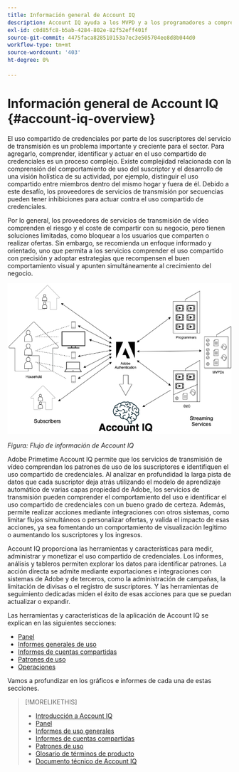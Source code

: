 ```yaml
---
title: Información general de Account IQ
description: Account IQ ayuda a los MVPD y a los programadores a comprender los riesgos para sus ingresos y operaciones comerciales, y a determinar las acciones más efectivas que deben tomar para mitigar el impacto del fraude de credenciales.
exl-id: c0d85fc8-b5ab-4284-802e-82f52eff401f
source-git-commit: 4475faca828510153a7ec3e505704ee8d8b044d0
workflow-type: tm+mt
source-wordcount: '403'
ht-degree: 0%

---
```


# Información general de Account IQ {#account-iq-overview}

El uso compartido de credenciales por parte de los suscriptores del servicio de transmisión es un problema importante y creciente para el sector. Para agregarlo, comprender, identificar y actuar en el uso compartido de credenciales es un proceso complejo. Existe complejidad relacionada con la comprensión del comportamiento de uso del suscriptor y el desarrollo de una visión holística de su actividad, por ejemplo, distinguir el uso compartido entre miembros dentro del mismo hogar y fuera de él. Debido a este desafío, los proveedores de servicios de transmisión por secuencias pueden tener inhibiciones para actuar contra el uso compartido de credenciales.


<div class "preview">
Por lo general, los proveedores de servicios de transmisión de vídeo comprenden el riesgo y el coste de compartir con su negocio, pero tienen soluciones limitadas, como bloquear a los usuarios que comparten o realizar ofertas. Sin embargo, se recomienda un enfoque informado y orientado, uno que permita a los servicios comprender el uso compartido con precisión y adoptar estrategias que recompensen el buen comportamiento visual y apunten simultáneamente al crecimiento del negocio. </span>

![Diagrama de flujo de IQ de la cuenta](assets/aiq-intro.png)

*Figura: Flujo de información de Account IQ*

Adobe Primetime Account IQ permite que los servicios de transmisión de vídeo comprendan los patrones de uso de los suscriptores e identifiquen el uso compartido de credenciales. Al analizar en profundidad la larga pista de datos que cada suscriptor deja atrás utilizando el modelo de aprendizaje automático de varias capas propiedad de Adobe, los servicios de transmisión pueden comprender el comportamiento del uso e identificar el uso compartido de credenciales con un bueno grado de certeza. Además, permite realizar acciones mediante integraciones con otros sistemas, como limitar flujos simultáneos o personalizar ofertas, y valida el impacto de esas acciones, ya sea fomentando un comportamiento de visualización legítimo o aumentando los suscriptores y los ingresos.

Account IQ proporciona las herramientas y características para medir, administrar y monetizar el uso compartido de credenciales. Los informes, análisis y tableros permiten explorar los datos para identificar patrones. La acción directa se admite mediante exportaciones e integraciones con sistemas de Adobe y de terceros, como la administración de campañas, la limitación de divisas o el registro de suscriptores. Y las herramientas de seguimiento dedicadas miden el éxito de esas acciones para que se puedan actualizar o expandir.

Las herramientas y características de la aplicación de Account IQ se explican en las siguientes secciones:

* [Panel](/help/AccountIQ/dashboard.md)
* [Informes generales de uso](/help/AccountIQ/general-usage-reports.md)
* [Informes de cuentas compartidas](/help/AccountIQ/shared-acc-reports.md)
* [Patrones de uso](/help/AccountIQ/usage-patterns.md)
* [Operaciones](/help/AccountIQ/operations.md)

Vamos a profundizar en los gráficos e informes de cada una de estas secciones.

>[!MORELIKETHIS]
>
>* [Introducción a Account IQ](/help/AccountIQ/get-started.md)
>* [Panel](/help/AccountIQ/dashboard.md)
>* [Informes de uso generales](/help/AccountIQ/general-usage-reports.md)
>* [Informes de cuentas compartidas](/help/AccountIQ/shared-acc-reports.md)
>* [Patrones de uso](/help/AccountIQ/usage-patterns.md)
>* [Glosario de términos de producto](/help/AccountIQ/product-concepts.md)
>* [Documento técnico de Account IQ](https://www.adobe.com/content/dam/dx/us/en/products/primetime/resources/primetime-account-iq-whitepaper.pdf)


<!-- Credential sharing is rampant and prevalent among subscribers in the video streaming industry. To add to it, understanding, identifying, and acting on password sharing is a complex process. There is complexity involved in understanding the subscriber usage behavior and developing a holistic view of viewer activity—for example, distinguishing sharing among members within the same household and outside. Due to this challenge, streaming service providers have inhibitions in acting against password sharing.

Generally, video streaming service providers consider password sharing as fatal for business and act strongly against it, by blocking the sharers. However, it is advised to follow a holistic approach that enables them to understand sharing accurately and adopt strategies to reward good viewing behavior and target business growth simultaneously.

![Account IQ flow diagram](assets/aiq-intro.png)

*Figure: Account IQ information flow*

Adobe Primetime Account IQ enables video streaming services understand the subscriber usage patterns and identify password sharing by analyzing usage behavior. Moreover, it validates the impact of applying actions to encourage legitimate viewing behavior while maximizing business ROI, eventually growing subscribers and revenue.

By deeply analyzing the long, winding trail of data left behind by each subscriber using Adobe's proprietary multi-layer machine learning model, customers can understand usage behavior and identify password sharing with a greater degree of certainty, use the insights to validate the impact of applying actions to encourage legitimate viewing behavior while maximizing business growth, eventually act on password sharing using validated tactics to improve viewer experience, growing subscribers and revenue (for e.g. converting sharers to paid subscribers, managing ad loads based on sharing behavior, rewarding good behavior with better viewer experience).

Account IQ is helps you understand usage patterns and identify password sharing by leveraging the Primetime Authentication  solution that processes a huge volume of TV Everywhere transactions. A proprietary multi-layer machine learning model trained by this real-world TVE data accurately characterizes usage patterns and helps video streaming services understand usage patterns and identify password sharing at an individual account level. Based on Adobe's customer experience management solutions, Account IQ enables video streaming services to effectively use their audience data to create actionable sharing profiles as well powers integrations with other Adobe Digital Experience and 3rd party solutions—for example, Adobe Primetime Concurrency Monitoring or Adobe Analytics—to enable understanding usage patterns, identify and act upon password sharing.


<!-- The widespread availability of video content and streaming services bring with it problem of account sharing; eventually leading to the loss of revenue by content providers. Account IQ helps TV Everywhere and VOD (video on demand) providers understand the risks to their revenue and business operations, and determine the most effective actions to take to mitigate the impacts of credential fraud. It helps these media companies (MVPDs, Programmers, and VOD providers) manage and uncover the instances of password sharing with a high level of confidence, enabling them deliver better business outcomes and provide better viewing experiences for subscribers.

To help media companies better understand the password sharing within their businesses, Primetime Account IQ determines **Password Sharing Risk Index** that rates every subscriber on their likelihood of sharing account credentials for subscription passwords, from very low to very high. Based on these calculations and the resulting indices, analytics are performed and visuals are generated for better understanding and interpretation of the account sharing behavior. Account IQ is a hosted web application, which you can access using your browser.

Account IQ assigns sharing scores to different subscriber accounts, so that the content providers (media companies, programmers, MVPDs, and VOD providers) can take informed decisions about subscriber accounts and check the illicit sharing.

Passwords are the main methods for viewers to authenticate, and there is a misconception that credential sharing is allowed. This idea makes illicit password sharing a common practice; necessitating the need for media companies to educate their viewers about permissible sharing and prevent illicit sharing.-->
